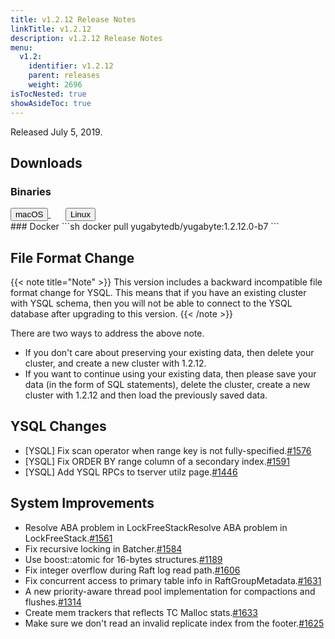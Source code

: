 ```yaml
---
title: v1.2.12 Release Notes
linkTitle: v1.2.12
description: v1.2.12 Release Notes
menu:
  v1.2:
    identifier: v1.2.12
    parent: releases
    weight: 2696
isTocNested: true
showAsideToc: true
---
```


Released July 5, 2019.

## Downloads
### Binaries
<a class="download-binary-link" href="https://downloads.yugabyte.com/yugabyte-ce-1.2.12.0-darwin.tar.gz">
  <button>
    <i class="fab fa-apple"></i><span class="download-text">macOS</span>
  </button>
</a>
&nbsp; &nbsp; &nbsp; 
<a class="download-binary-link" href="https://downloads.yugabyte.com/yugabyte-ce-1.2.12.0-linux.tar.gz">
  <button>
    <i class="fab fa-linux"></i><span class="download-text">Linux</span>
  </button>
</a>
<br />
### Docker
```sh
docker pull yugabytedb/yugabyte:1.2.12.0-b7
```

## File Format Change

{{< note title="Note" >}}
This version includes a backward incompatible file format change for YSQL. This means that if you have an existing cluster with YSQL schema, then you will not be able to connect to the YSQL database after upgrading to this version.
{{< /note >}}

There are two ways to address the above note.

* If you don't care about preserving your existing data, then delete your cluster, and create a new cluster with 1.2.12. 
* If you want to continue using your existing data, then please save your data (in the form of
  SQL statements), delete the cluster, create a new cluster with 1.2.12 and then load the previously saved data.

## YSQL Changes
* [YSQL] Fix scan operator when range key is not
  fully-specified.[#1576](https://github.com/YugaByte/yugabyte-db/issues/1576)
* [YSQL] Fix ORDER BY range column of a secondary
  index.[#1591](https://github.com/YugaByte/yugabyte-db/issues/1591)
* [YSQL] Add YSQL RPCs to tserver utilz
  page.[#1446](https://github.com/YugaByte/yugabyte-db/issues/1446)

## System Improvements
*  Resolve ABA problem in LockFreeStackResolve ABA problem in
   LockFreeStack.[#1561](https://github.com/YugaByte/yugabyte-db/issues/1561)
* Fix recursive locking in Batcher.[#1584](https://github.com/YugaByte/yugabyte-db/issues/1584)
* Use boost::atomic for 16-bytes
  structures.[#1189](https://github.com/YugaByte/yugabyte-db/issues/1189)
* Fix integer overflow during Raft log read
  path.[#1606](https://github.com/YugaByte/yugabyte-db/issues/1606)
* Fix concurrent access to primary table info in
  RaftGroupMetadata.[#1631](https://github.com/YugaByte/yugabyte-db/issues/1631)
* A new priority-aware thread pool implementation for compactions and
  flushes.[#1314](https://github.com/YugaByte/yugabyte-db/issues/1314)
* Create mem trackers that reflects TC Malloc
  stats.[#1633](https://github.com/YugaByte/yugabyte-db/issues/1633)
* Make sure we don't read an invalid replicate index from the
  footer.[#1625](https://github.com/YugaByte/yugabyte-db/issues/1625)
